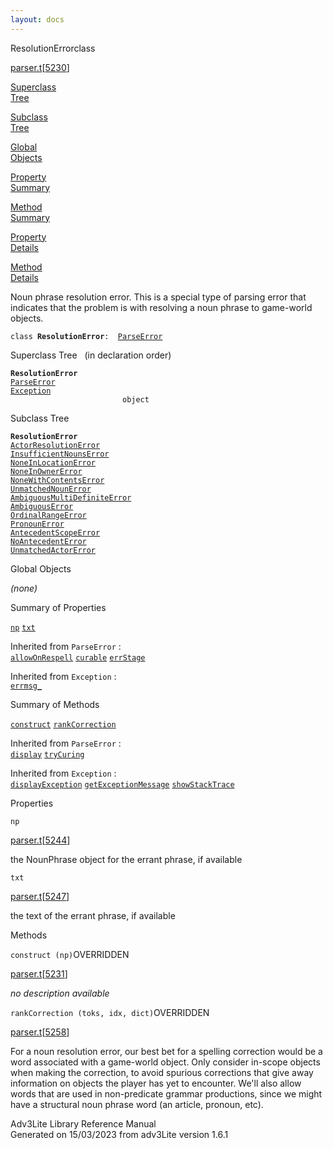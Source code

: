 ```yaml
---
layout: docs
---
```

<span class="title">ResolutionError</span><span class="type">class</span>

[parser.t](../file/parser.t.html)\[[5230](../source/parser.t.html#5230)\]

[Superclass  
Tree](#_SuperClassTree_)

[Subclass  
Tree](#_SubClassTree_)

[Global  
Objects](#_ObjectSummary_)

[Property  
Summary](#_PropSummary_)

[Method  
Summary](#_MethodSummary_)

[Property  
Details](#_Properties_)

[Method  
Details](#_Methods_)



Noun phrase resolution error. This is a special type of parsing error
that indicates that the problem is with resolving a noun phrase to
game-world objects.

`class `**`ResolutionError`**` :   `[`ParseError`](../object/ParseError.html)



<span id="_SuperClassTree_"></span>



<span class="hdln">Superclass Tree</span>   (in declaration order)



**`ResolutionError`**  
[`ParseError`](../object/ParseError.html)  
[`Exception`](../object/Exception.html)  
`                         object`  
<span id="_SubClassTree_"></span>



<span class="hdln">Subclass Tree</span>  



**`ResolutionError`**  
[`ActorResolutionError`](../object/ActorResolutionError.html)  
[`InsufficientNounsError`](../object/InsufficientNounsError.html)  
[`NoneInLocationError`](../object/NoneInLocationError.html)  
[`NoneInOwnerError`](../object/NoneInOwnerError.html)  
[`NoneWithContentsError`](../object/NoneWithContentsError.html)  
[`UnmatchedNounError`](../object/UnmatchedNounError.html)  
[`AmbiguousMultiDefiniteError`](../object/AmbiguousMultiDefiniteError.html)  
[`AmbiguousError`](../object/AmbiguousError.html)  
[`OrdinalRangeError`](../object/OrdinalRangeError.html)  
[`PronounError`](../object/PronounError.html)  
[`AntecedentScopeError`](../object/AntecedentScopeError.html)  
[`NoAntecedentError`](../object/NoAntecedentError.html)  
[`UnmatchedActorError`](../object/UnmatchedActorError.html)  
<span id="_ObjectSummary_"></span>



<span class="hdln">Global Objects</span>  



*(none)* <span id="_PropSummary_"></span>



<span class="hdln">Summary of Properties</span>  



[`np`](#np) [`txt`](#txt)

Inherited from `ParseError` :  
[`allowOnRespell`](../object/ParseError.html#allowOnRespell) [`curable`](../object/ParseError.html#curable) [`errStage`](../object/ParseError.html#errStage)

Inherited from `Exception` :  
[`errmsg_`](../object/Exception.html#errmsg_)

<span id="_MethodSummary_"></span>



<span class="hdln">Summary of Methods</span>  



[`construct`](#construct) [`rankCorrection`](#rankCorrection)

Inherited from `ParseError` :  
[`display`](../object/ParseError.html#display) [`tryCuring`](../object/ParseError.html#tryCuring)

Inherited from `Exception` :  
[`displayException`](../object/Exception.html#displayException) [`getExceptionMessage`](../object/Exception.html#getExceptionMessage) [`showStackTrace`](../object/Exception.html#showStackTrace)

<span id="_Properties_"></span>



<span class="hdln">Properties</span>  



<span id="np"></span>

`np`

[parser.t](../file/parser.t.html)\[[5244](../source/parser.t.html#5244)\]



the NounPhrase object for the errant phrase, if available



<span id="txt"></span>

`txt`

[parser.t](../file/parser.t.html)\[[5247](../source/parser.t.html#5247)\]



the text of the errant phrase, if available



<span id="_Methods_"></span>



<span class="hdln">Methods</span>  



<span id="construct"></span>

`construct (np)`<span class="rem">OVERRIDDEN</span>

[parser.t](../file/parser.t.html)\[[5231](../source/parser.t.html#5231)\]



*no description available*



<span id="rankCorrection"></span>

`rankCorrection (toks, idx, dict)`<span class="rem">OVERRIDDEN</span>

[parser.t](../file/parser.t.html)\[[5258](../source/parser.t.html#5258)\]



For a noun resolution error, our best bet for a spelling correction
would be a word associated with a game-world object. Only consider
in-scope objects when making the correction, to avoid spurious
corrections that give away information on objects the player has yet to
encounter. We'll also allow words that are used in non-predicate grammar
productions, since we might have a structural noun phrase word (an
article, pronoun, etc).





Adv3Lite Library Reference Manual  
Generated on 15/03/2023 from adv3Lite version 1.6.1


